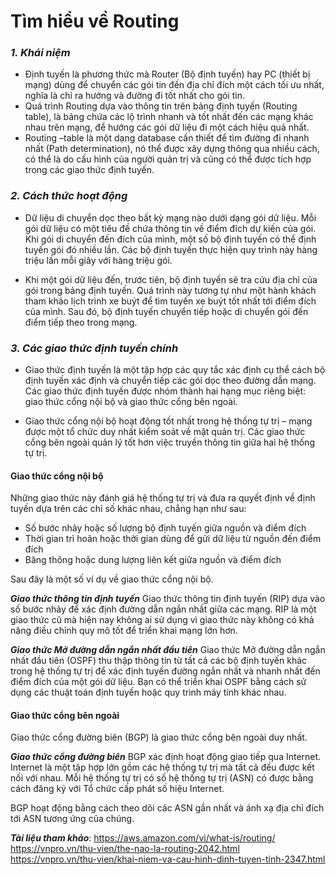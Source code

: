 # Tìm hiểu về Routing

### _1. Khái niệm_

- Định tuyến là phương thức mà Router (Bộ định tuyến) hay PC (thiết bị mạng) dùng để chuyển các gói tin đến địa chỉ đích một cách tối ưu nhất, nghĩa là chỉ ra hướng và đường đi tốt nhất cho gói tin.
- Quá trình Routing dựa vào thông tin trên bảng định tuyến (Routing table), là bảng chứa các lộ trình nhanh và tốt nhất đến các mạng khác nhau trên mạng, để hướng các gói dữ liệu đi một cách hiệu quả nhất.
- Routing –table là một dạng database cần thiết để tìm đường đi nhanh nhất (Path determination), nó thể được xây dựng thông qua nhiều cách, có thể là do cấu hình của người quản trị và cũng có thể được tích hợp trong các giao thức định tuyến.

### _2. Cách thức hoạt động_

- Dữ liệu di chuyển dọc theo bất kỳ mạng nào dưới dạng gói dữ liệu. Mỗi gói dữ liệu có một tiêu đề chứa thông tin về điểm đích dự kiến của gói. Khi gói di chuyển đến đích của mình, một số bộ định tuyến có thể định tuyến gói đó nhiều lần. Các bộ định tuyến thực hiện quy trình này hàng triệu lần mỗi giây với hàng triệu gói.

- Khi một gói dữ liệu đến, trước tiên, bộ định tuyến sẽ tra cứu địa chỉ của gói trong bảng định tuyến. Quá trình này tương tự như một hành khách tham khảo lịch trình xe buýt để tìm tuyến xe buýt tốt nhất tới điểm đích của mình. Sau đó, bộ định tuyến chuyển tiếp hoặc di chuyển gói đến điểm tiếp theo trong mạng.

### _3. Các giao thức định tuyến chính_

- Giao thức định tuyến là một tập hợp các quy tắc xác định cụ thể cách bộ định tuyến xác định và chuyển tiếp các gói dọc theo đường dẫn mạng. Các giao thức định tuyến được nhóm thành hai hạng mục riêng biệt: giao thức cổng nội bộ và giao thức cổng bên ngoài.

- Giao thức cổng nội bộ hoạt động tốt nhất trong hệ thống tự trị – mạng được một tổ chức duy nhất kiểm soát về mặt quản trị. Các giao thức cổng bên ngoài quản lý tốt hơn việc truyền thông tin giữa hai hệ thống tự trị.

#### Giao thức cổng nội bộ
Những giao thức này đánh giá hệ thống tự trị và đưa ra quyết định về định tuyến dựa trên các chỉ số khác nhau, chẳng hạn như sau:
- Số bước nhảy hoặc số lượng bộ định tuyến giữa nguồn và điểm đích
- Thời gian trì hoãn hoặc thời gian dùng để gửi dữ liệu từ nguồn đến điểm đích
- Băng thông hoặc dung lượng liên kết giữa nguồn và điểm đích

Sau đây là một số ví dụ về giao thức cổng nội bộ.

___Giao thức thông tin định tuyến___
Giao thức thông tin định tuyến (RIP) dựa vào số bước nhảy để xác định đường dẫn ngắn nhất giữa các mạng. RIP là một giao thức cũ mà hiện nay không ai sử dụng vì giao thức này không có khả năng điều chỉnh quy mô tốt để triển khai mạng lớn hơn.

___Giao thức Mở đường dẫn ngắn nhất đầu tiên___
Giao thức Mở đường dẫn ngắn nhất đầu tiên (OSPF) thu thập thông tin từ tất cả các bộ định tuyến khác trong hệ thống tự trị để xác định tuyến đường ngắn nhất và nhanh nhất đến điểm đích của một gói dữ liệu. Bạn có thể triển khai OSPF bằng cách sử dụng các thuật toán định tuyến hoặc quy trình máy tính khác nhau.

#### Giao thức cổng bên ngoài
Giao thức cổng đường biên (BGP) là giao thức cổng bên ngoài duy nhất.

___Giao thức cổng đường biên___
BGP xác định hoạt động giao tiếp qua Internet. Internet là một tập hợp lớn gồm các hệ thống tự trị mà tất cả đều được kết nối với nhau. Mỗi hệ thống tự trị có số hệ thống tự trị (ASN) có được bằng cách đăng ký với Tổ chức cấp phát số hiệu Internet.

BGP hoạt động bằng cách theo dõi các ASN gần nhất và ánh xạ địa chỉ đích tới ASN tương ứng của chúng.

___Tài liệu tham khảo___:
https://aws.amazon.com/vi/what-is/routing/
https://vnpro.vn/thu-vien/the-nao-la-routing-2042.html
https://vnpro.vn/thu-vien/khai-niem-va-cau-hinh-dinh-tuyen-tinh-2347.html
